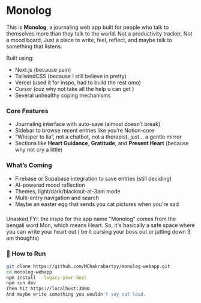 # Monolog

This is **Monolog**, a journaling web app built for people who talk to themselves more than they talk to the world. Not a productivity tracker, Not a mood board, Just a place to write, feel, reflect, and maybe talk to something that listens.

Built using:
- Next.js (because pain)
- TailwindCSS (because I still believe in pretty)
- Vercel (used it for inspo, had to build the rest omo)
- Cursor (cuz why not take all the help u can get )
- Several unhealthy coping mechanisms

###  Core Features
- Journaling interface with auto-save (almost doesn’t break)
- Sidebar to browse recent entries like you’re Notion-core
- “Whisper to lia”, not a chatbot, not a therapist, just... a gentle     mirror
- Sections like **Heart Guidance**, **Gratitude**, and **Present Heart** (because why not cry a little)


###  What’s Coming
- Firebase or Supabase integration to save entries (still deciding)
- AI-powered mood reflection
- Themes, light/dark/blackout-at-3am mode
- Multi-entry navigation and search
- Maybe an easter egg that sends you cat pictures when you're sad


### 
Unasked FYI: the inspo for the app name "Monolog" comes from the bengali word Mon, which means Heart. So, it's basically a safe space where you can write your heart out ( be it cursing your boss out or jutting down 3 am thoughts)

### 🧾 How to Run

```bash
git clone https://github.com/MChakrabartyy/monolog-webapp.git
cd monolog-webapp
npm install --legacy-peer-deps
npm run dev
Then hit https://localhost:3000
And maybe write something you wouldn't say out loud.
